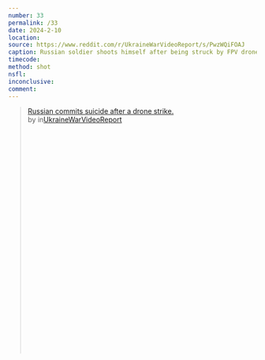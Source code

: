 ```yaml
---
number: 33
permalink: /33
date: 2024-2-10
location:
source: https://www.reddit.com/r/UkraineWarVideoReport/s/PwzWQiFOAJ
caption: Russian soldier shoots himself after being struck by FPV drone
timecode:
method: shot
nsfl:
inconclusive:
comment:
---
```

<blockquote class="reddit-embed-bq" style="height:500px" data-embed-height="546"><a href="https://www.reddit.com/r/UkraineWarVideoReport/comments/1anph4g/russian_commits_suicide_after_a_drone_strike/">Russian commits suicide after a drone strike. </a><br> by<a href=""></a> in<a href="https://www.reddit.com/r/UkraineWarVideoReport/">UkraineWarVideoReport</a></blockquote><script async="" src="https://embed.reddit.com/widgets.js" charset="UTF-8"></script>